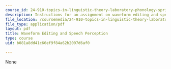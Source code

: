 ```yaml
---
course_id: 24-910-topics-in-linguistic-theory-laboratory-phonology-spring-2007
description: Instructions for an assignment on waveform editing and speech perception.
file_location: /coursemedia/24-910-topics-in-linguistic-theory-laboratory-phonology-spring-2007/b081a8dd41c66ef9f84a62b2007d6af0_editing.pdf
file_type: application/pdf
layout: pdf
title: Waveform Editing and Speech Perception
type: course
uid: b081a8dd41c66ef9f84a62b2007d6af0

---
```

None